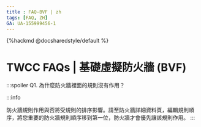 ```yaml
---
title : FAQ-BVF | zh
tags: [FAQ, ZH]
GA: UA-155999456-1
---
```

{%hackmd @docsharedstyle/default %}

# TWCC FAQs | 基礎虛擬防火牆 (BVF)

:::spoiler Q1. 為什麼防火牆裡面的規則沒有作用？

:::info

防火牆規則作用與否將受規則的排序影響。請至防火牆詳細資料頁，編輯規則順序，將您重要的防火牆規則順序移到第一位，防火牆才會優先讓該規則作用。
:::
